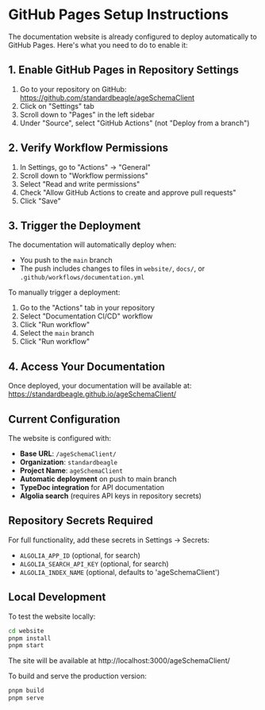 # GitHub Pages Setup Instructions

The documentation website is already configured to deploy automatically to GitHub Pages. Here's what you need to do to enable it:

## 1. Enable GitHub Pages in Repository Settings

1. Go to your repository on GitHub: https://github.com/standardbeagle/ageSchemaClient
2. Click on "Settings" tab
3. Scroll down to "Pages" in the left sidebar
4. Under "Source", select "GitHub Actions" (not "Deploy from a branch")

## 2. Verify Workflow Permissions

1. In Settings, go to "Actions" → "General"
2. Scroll down to "Workflow permissions"
3. Select "Read and write permissions"
4. Check "Allow GitHub Actions to create and approve pull requests"
5. Click "Save"

## 3. Trigger the Deployment

The documentation will automatically deploy when:
- You push to the `main` branch
- The push includes changes to files in `website/`, `docs/`, or `.github/workflows/documentation.yml`

To manually trigger a deployment:
1. Go to the "Actions" tab in your repository
2. Select "Documentation CI/CD" workflow
3. Click "Run workflow"
4. Select the `main` branch
5. Click "Run workflow"

## 4. Access Your Documentation

Once deployed, your documentation will be available at:
https://standardbeagle.github.io/ageSchemaClient/

## Current Configuration

The website is configured with:
- **Base URL**: `/ageSchemaClient/`
- **Organization**: `standardbeagle`
- **Project Name**: `ageSchemaClient`
- **Automatic deployment** on push to main branch
- **TypeDoc integration** for API documentation
- **Algolia search** (requires API keys in repository secrets)

## Repository Secrets Required

For full functionality, add these secrets in Settings → Secrets:
- `ALGOLIA_APP_ID` (optional, for search)
- `ALGOLIA_SEARCH_API_KEY` (optional, for search)
- `ALGOLIA_INDEX_NAME` (optional, defaults to 'ageSchemaClient')

## Local Development

To test the website locally:
```bash
cd website
pnpm install
pnpm start
```

The site will be available at http://localhost:3000/ageSchemaClient/

To build and serve the production version:
```bash
pnpm build
pnpm serve
```